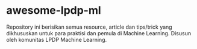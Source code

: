 # awesome-lpdp-ml
Repository ini berisikan semua resource, article dan tips/trick yang dikhususkan untuk para praktisi dan pemula di Machine Learning. Disusun oleh komunitas LPDP Machine Learning.
